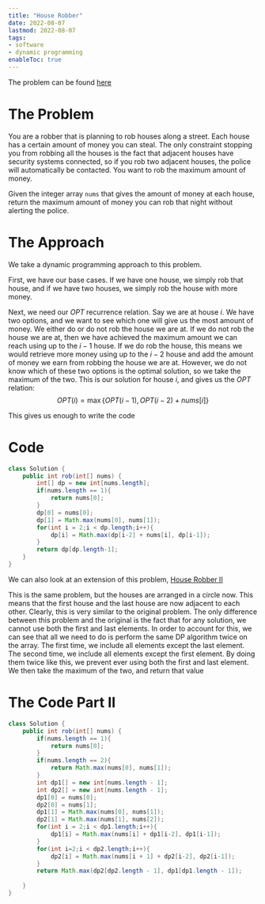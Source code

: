 ```yaml
---
title: "House Robber"
date: 2022-08-07
lastmod: 2022-08-07
tags:
- software
- dynamic programming
enableToc: true
---
```


The problem can be found [here](https://leetcode.com/problems/house-robber/)

# The Problem
You are a robber that is planning to rob houses along a street. Each house has a certain amount of money you can steal. The only constraint stopping you from robbing all the houses is the fact that adjacent houses have security systems connected, so if you rob two adjacent houses, the police will automatically be contacted. You want to rob the maximum amount of money.

Given the integer array `nums` that gives the amount of money at each house, return the maximum amount of money you can rob that night without alerting the police.

# The Approach

We take a dynamic programming approach to this problem.

First, we have our base cases. If we have one house, we simply rob that house, and if we have two houses, we simply rob the house with more money.

Next, we need our $OPT$ recurrence relation. Say we are at house $i$. We have two options, and we want to see which one will give us the most amount of money. We either do or do not rob the house we are at. If we do not rob the house we are at, then we have achieved the maximum amount we can reach using up to the $i-1$ house. If we do rob the house, this means we would retrieve more money using up to the $i-2$ house and add the amount of money we earn from robbing the house we are at. However, we do not know which of these two options is the optimal solution, so we take the maximum of the two. This is our solution for house $i$, and gives us the $OPT$ relation:
$$ OPT(i) = \max{\{OPT(i-1), OPT(i-2) + nums[i]\}}$$

This gives us enough to write the code

# Code
```java
class Solution {
    public int rob(int[] nums) {
        int[] dp = new int[nums.length];
        if(nums.length == 1){
            return nums[0];
        }
        dp[0] = nums[0];
        dp[1] = Math.max(nums[0], nums[1]);
        for(int i = 2;i < dp.length;i++){
            dp[i] = Math.max(dp[i-2] + nums[i], dp[i-1]);
        }
        return dp[dp.length-1];
    }
}
```

We can also look at an extension of this problem, [House Robber II](https://leetcode.com/problems/house-robber-ii/)

This is the same problem, but the houses are arranged in a circle now. This means that the first house and the last house are now adjacent to each other. Clearly, this is very similar to the original problem. The only difference between this problem and the original is the fact that for any solution, we cannot use both the first and last elements. In order to account for this, we can see that all we need to do is perform the same DP algorithm twice on the array. The first time, we include all elements except the last element. The second time, we include all elements except the first element. By doing them twice like this, we prevent ever using both the first and last element. We then take the maximum of the two, and return that value

# The Code Part II
```java
class Solution {
    public int rob(int[] nums) {
        if(nums.length == 1){
            return nums[0];
        }
        if(nums.length == 2){
            return Math.max(nums[0], nums[1]);
        }
        int dp1[] = new int[nums.length - 1];
        int dp2[] = new int[nums.length - 1];
        dp1[0] = nums[0];
        dp2[0] = nums[1];
        dp1[1] = Math.max(nums[0], nums[1]);
        dp2[1] = Math.max(nums[1], nums[2]);
        for(int i = 2;i < dp1.length;i++){
            dp1[i] = Math.max(nums[i] + dp1[i-2], dp1[i-1]);
        }
        for(int i=2;i < dp2.length;i++){
            dp2[i] = Math.max(nums[i + 1] + dp2[i-2], dp2[i-1]);
        }
        return Math.max(dp2[dp2.length - 1], dp1[dp1.length - 1]);
        
    }
}
```
